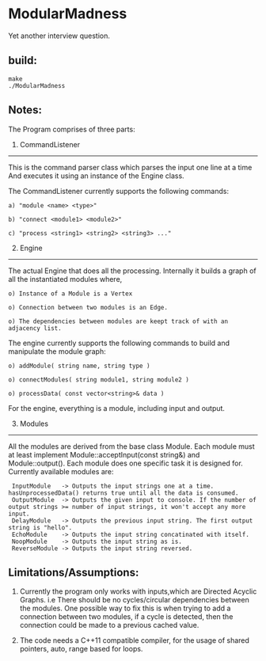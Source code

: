 ModularMadness
==============

Yet another interview question.


build:
------
    make
    ./ModularMadness

Notes:
------

The Program comprises of three parts:

  1) CommandListener
  -------------------
  This is the command parser class which parses the input one line at a time
  And executes it using an instance of the Engine class.

  The CommandListener currently supports the following commands:

    a) "module <name> <type>"

    b) "connect <module1> <module2>"

    c) "process <string1> <string2> <string3> ..."

  2) Engine
  ----------
  The actual Engine that does all the processing.
  Internally it builds a graph of all the instantiated modules where,

    o) Instance of a Module is a Vertex

    o) Connection between two modules is an Edge.

    o) The dependencies between modules are keept track of with an adjacency list.


  The engine currently supports the following commands to build and manipulate the module graph:

    o) addModule( string name, string type )

    o) connectModules( string module1, string module2 )

    o) processData( const vector<string>& data )


  For the engine, everything is a module, including input and output.

 3) Modules
 ----------
  All the modules are derived from the base class Module. Each module must at least implement Module::acceptInput(const string&) and Module::output().
  Each module does one specific task it is designed for. Currently available modules are:

     InputModule   -> Outputs the input strings one at a time. hasUnprocessedData() returns true until all the data is consumed.
     OutputModule  -> Outputs the given input to console. If the number of output strings >= number of input strings, it won't accept any more input.
     DelayModule   -> Outputs the previous input string. The first output string is "hello".
     EchoModule    -> Outputs the input string concatinated with itself.
     NoopModule    -> Outputs the input string as is.
     ReverseModule -> Outputs the input string reversed.

Limitations/Assumptions:
------------------------

  1) Currently the program only works with inputs,which are Directed Acyclic Graphs. 
   i.e There should be no cycles/circular dependencies between the modules.
   One possible way to fix this is when trying to add a connection between two modules,
   if a cycle is detected, then the connection could be made to a previous cached value.
   
  2) The code needs a C++11 compatible compiler, for the usage of shared pointers, auto, range based for loops.
